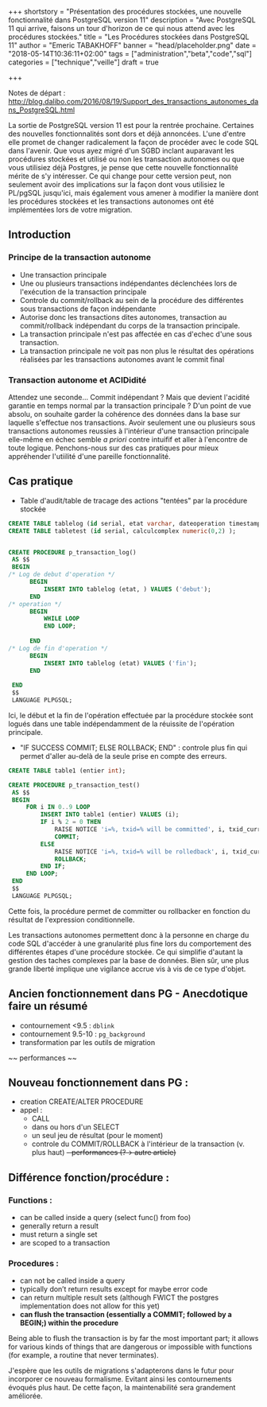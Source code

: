 +++
shortstory = "Présentation des procédures stockées, une nouvelle fonctionnalité dans PostgreSQL version 11"
description = "Avec PostgreSQL 11 qui arrive, faisons un tour d'horizon de ce qui nous attend avec les procédures stockées."
title = "Les Procédures stockées dans PostgreSQL 11"
author = "Emeric TABAKHOFF"
banner = "head/placeholder.png"
date = "2018-05-14T10:36:11+02:00"
tags = ["administration","beta","code","sql"]
categories = ["technique","veille"]
draft = true

+++

<!-- # Transactions autonomes et PROCEDURES STOCKEES dans PostgreSQL 11 -->

Notes de départ :
http://blog.dalibo.com/2016/08/19/Support_des_transactions_autonomes_dans_PostgreSQL.html

La sortie de PostgreSQL version 11 est pour la rentrée prochaine. 
Certaines des nouvelles fonctionnalités sont dors et déjà annoncées.
L'une d'entre elle promet de changer radicalement la façon de procéder avec le code SQL dans l'avenir. 
Que vous ayez migré d'un SGBD inclant auparavant les procédures stockées et utilisé ou non les transaction autonomes ou que vous utilisiez déjà Postgres, 
je pense que cette nouvelle fonctionnalité mérite de s'y intéresser.
Ce qui change pour cette version peut, non seulement avoir des implications sur la façon dont vous utilisiez le PL/pgSQL jusqu'ici,
mais également vous amener à modifier la manière dont les procédures stockées et les transactions autonomes ont été implémentées lors de votre migration. 


## Introduction 

### Principe de la transaction autonome


<!-- reformuler : attention aux redites -->
* Une transaction principale
* Une ou plusieurs transactions indépendantes déclenchées lors de l'exécution de la transaction principale
* Controle du commit/rollback au sein de la procédure des différentes sous transactions de façon indépendante
* Autorise donc les transactions dites autonomes, transaction au commit/rollback indépendant du corps de la transaction principale.
* La transaction principale n'est pas affectée en cas d'echec d'une sous transaction.
* La transaction principale ne voit pas non plus le résultat des opérations réalisées par les transactions autonomes avant le commit final


### Transaction autonome et ACIDidité

Attendez une seconde... Commit indépendant ? Mais que devient l'acidité garantie en temps normal par la transaction principale ? 
D'un point de vue absolu, on souhaite garder la cohérence des données dans la base sur laquelle s'effectue nos transactions. 
Avoir seulement une ou plusieurs sous transactions autonomes reussies à l'intérieur d'une transaction principale elle-même en échec semble _a priori_ contre intuifif et aller à l'encontre de toute logique. 
Penchons-nous sur des cas pratiques pour mieux appréhender l'utiilité d'une pareille fonctionnalité.

## Cas pratique

- Table d'audit/table de tracage des actions "tentées" par la procédure stockée

~~~sql
CREATE TABLE tablelog (id serial, etat varchar, dateoperation timestamptz DEFAULT now());
CREATE TABLE tabletest (id serial, calculcomplex numeric(0,2) );


CREATE PROCEDURE p_transaction_log()
 AS $$
 BEGIN
/* Log de debut d'operation */
      BEGIN
          INSERT INTO tablelog (etat, ) VALUES ('debut');
      END
/* operation */
      BEGIN
          WHILE LOOP
          END LOOP;
          
      END
/* Log de fin d'operation */
      BEGIN
          INSERT INTO tablelog (etat) VALUES ('fin');  
      END
     
 END
 $$
 LANGUAGE PLPGSQL; 
~~~

Ici, le début et la fin de l'opération effectuée par la procédure stockée sont logués dans une table indépendamment de la réuissite de l'opération principale. 



- "IF SUCCESS COMMIT; ELSE ROLLBACK; END" : controle plus fin qui permet d'aller au-delà de la seule prise en compte des erreurs.

~~~sql
CREATE TABLE table1 (entier int);

CREATE PROCEDURE p_transaction_test()
 AS $$
 BEGIN
     FOR i IN 0..9 LOOP
         INSERT INTO table1 (entier) VALUES (i);
         IF i % 2 = 0 THEN
             RAISE NOTICE 'i=%, txid=% will be committed', i, txid_current();
             COMMIT;
         ELSE
             RAISE NOTICE 'i=%, txid=% will be rolledback', i, txid_current();
             ROLLBACK;
         END IF;
     END LOOP;
 END
 $$
 LANGUAGE PLPGSQL; 
~~~

Cette fois, la procédure permet de committer ou rollbacker en fonction du résultat de l'expression conditionnelle. 

<!-- humpf bof -->
Les transactions autonomes permettent donc à la personne en charge du code SQL d'accéder à une granularité plus fine lors du comportement des différentes étapes d'une procédure stockée.
Ce qui simplifie d'autant la gestion des taches complexes par la base de données.
Bien sûr, une plus grande liberté implique une vigilance accrue vis à vis de ce type d'objet.

## Ancien fonctionnement dans PG - Anecdotique faire un résumé
- contournement \<9.5 : `dblink`
- contournement 9.5-10 : `pg_background`
- transformation par les outils de migration

~~ performances ~~

## Nouveau fonctionnement dans PG :

- creation CREATE/ALTER PROCEDURE
- appel :
  * CALL 
  * dans ou hors d'un SELECT
  * un seul jeu de résultat (pour le moment)
  * controle du COMMIT/ROLLBACK à l'intérieur de la transaction (v. plus haut)
~~- performances (?-> autre article)~~


## Différence fonction/procédure : 

### Functions :
* can be called inside a query (select func() from foo)
* generally return a result
* must return a single set
* are scoped to a transaction

### Procedures :
* can not be called inside a query
* typically don’t return results except for maybe error code
* can return multiple result sets (although FWICT the postgres implementation does not allow for this yet)
* **can flush the transaction (essentially a COMMIT; followed by a BEGIN;) within the procedure**

Being able to flush the transaction is by far the most important part; it allows for various kinds of things that are dangerous or impossible with functions (for example, a routine that never terminates).


J'espère que les outils de migrations s'adapterons dans le futur pour incorporer ce nouveau formalisme. Evitant ainsi les contournements évoqués plus haut. 
De cette façon, la maintenabilité sera grandement améliorée.